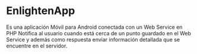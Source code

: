 # EnlightenApp

Es una aplicación Móvil para Android conectada con un Web Service en PHP
Notifica al usuario cuando está cerca de un punto guardado en el Web Service y además como respuesta enviar información detallada que se encuentre en el servidor.

